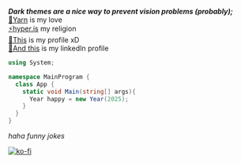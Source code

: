 ***Dark themes are a nice way to prevent vision problems (probably);***<br/>
[🧶Yarn](https://yarnpkg.com/) is my love<br/>
[⚡hyper.is](https://hyper.is/) my religion<br/>
[👤This](https://hidekihrk.github.io/) is my profile xD<br/>
[👤And this](https://www.linkedin.com/in/rayan-santos-600311181/) is my linkedIn profile<br/>
```csharp
using System;

namespace MainProgram {
  class App {
    static void Main(string[] args){
      Year happy = new Year(2025);
    }
  }
}
```
_haha funny jokes_

[![ko-fi](https://ko-fi.com/img/githubbutton_sm.svg)](https://ko-fi.com/F2F7P50M)

